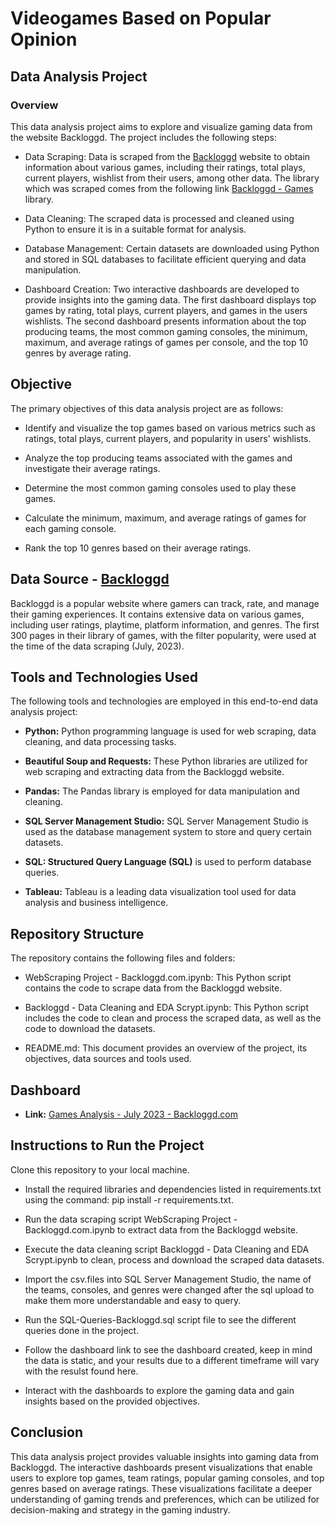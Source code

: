 # Videogames Based on Popular Opinion
## Data Analysis Project
### Overview

This data analysis project aims to explore and visualize gaming data from the website Backloggd. The project includes the following steps:

* Data Scraping: Data is scraped from the [Backloggd](https://www.backloggd.com/) website to obtain information about various games, including their ratings, total plays, current players, wishlist from their users, among other data. The library which was scraped comes from the following link [Backloggd - Games](https://www.backloggd.com/games/lib/popular/) library.

* Data Cleaning: The scraped data is processed and cleaned using Python to ensure it is in a suitable format for analysis.

* Database Management: Certain datasets are downloaded using Python and stored in SQL databases to facilitate efficient querying and data manipulation.

* Dashboard Creation: Two interactive dashboards are developed to provide insights into the gaming data. The first dashboard displays top games by rating, total plays, current players, and games in the users wishlists. The second dashboard presents information about the top producing teams, the most common gaming consoles, the minimum, maximum, and average ratings of games per console, and the top 10 genres by average rating.

## Objective
The primary objectives of this data analysis project are as follows:

+ Identify and visualize the top games based on various metrics such as ratings, total plays, current players, and popularity in users' wishlists.

+ Analyze the top producing teams associated with the games and investigate their average ratings.

+ Determine the most common gaming consoles used to play these games.

+ Calculate the minimum, maximum, and average ratings of games for each gaming console.

+ Rank the top 10 genres based on their average ratings.

## Data Source - [Backloggd](https://www.backloggd.com/)
Backloggd is a popular website where gamers can track, rate, and manage their gaming experiences. It contains extensive data on various games, including user ratings, playtime, platform information, and genres. The first 300 pages in their library of games, with the filter popularity, were used at the time of the data scraping (July, 2023).

## Tools and Technologies Used
The following tools and technologies are employed in this end-to-end data analysis project:

* **Python:** Python programming language is used for web scraping, data cleaning, and data processing tasks.

* **Beautiful Soup and Requests:** These Python libraries are utilized for web scraping and extracting data from the Backloggd website.

* **Pandas:** The Pandas library is employed for data manipulation and cleaning.

* **SQL Server Management Studio:** SQL Server Management Studio is used as the database management system to store and query certain datasets.

* **SQL: Structured Query Language (SQL)** is used to perform database queries.

* **Tableau:** Tableau is a leading data visualization tool used for data analysis and business intelligence. 

## Repository Structure

The repository contains the following files and folders:

* WebScraping Project - Backloggd.com.ipynb: This Python script contains the code to scrape data from the Backloggd website.

* Backloggd - Data Cleaning and EDA Scrypt.ipynb: This Python script includes the code to clean and process the scraped data, as well as the code to download the datasets.

* README.md: This document provides an overview of the project, its objectives, data sources and tools used.

## Dashboard

* **Link:** [Games Analysis - July 2023 - Backloggd.com](https://public.tableau.com/views/GamesAnalysis-July2023-Backloggd_com/Games-Dashboard?:language=en-US&:display_count=n&:origin=viz_share_link)

## Instructions to Run the Project
Clone this repository to your local machine.

* Install the required libraries and dependencies listed in requirements.txt using the command: pip install -r requirements.txt.

* Run the data scraping script WebScraping Project - Backloggd.com.ipynb to extract data from the Backloggd website.

* Execute the data cleaning script Backloggd - Data Cleaning and EDA Scrypt.ipynb to clean, process and download the scraped data datasets.

* Import the csv.files into SQL Server Management Studio, the name of the teams, consoles, and genres were changed after the sql upload to make them more understandable and easy to query.

* Run the SQL-Queries-Backloggd.sql script file to see the different queries done in the project.

* Follow the dashboard link to see the dashboard created, keep in mind the data is static, and your results due to a different timeframe will vary with the resulst found here.
* Interact with the dashboards to explore the gaming data and gain insights based on the provided objectives.

## Conclusion
This data analysis project provides valuable insights into gaming data from Backloggd. The interactive dashboards present visualizations that enable users to explore top games, team ratings, popular gaming consoles, and top genres based on average ratings. These visualizations facilitate a deeper understanding of gaming trends and preferences, which can be utilized for decision-making and strategy in the gaming industry.

